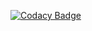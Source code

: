 [![Codacy Badge](https://api.codacy.com/project/badge/Grade/0472b7716de5415894724b61ffb066f0)](https://www.codacy.com/manual/ak.mail.ru/DesktopFX?utm_source=github.com&amp;utm_medium=referral&amp;utm_content=ak-git/DesktopFX&amp;utm_campaign=Badge_Grade)
